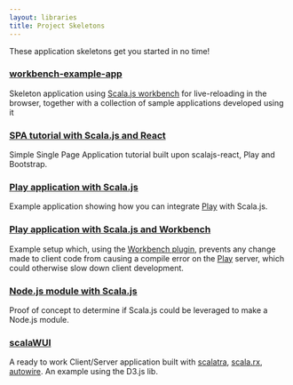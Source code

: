 ```yaml
---
layout: libraries
title: Project Skeletons
---
```


These application skeletons get you started in no time!

### [workbench-example-app](https://github.com/lihaoyi/workbench-example-app)
Skeleton application using [Scala.js workbench](https://github.com/lihaoyi/scala-js-workbench) for live-reloading in the
browser, together with a collection of sample applications developed using it

### [SPA tutorial with Scala.js and React](https://github.com/ochrons/scalajs-spa-tutorial)
Simple Single Page Application tutorial built upon scalajs-react, Play and Bootstrap.

### [Play application with Scala.js](https://github.com/vmunier/play-with-scalajs-example)
Example application showing how you can integrate [Play](https://www.playframework.com/) with Scala.js.

### [Play application with Scala.js and Workbench](https://github.com/aholland/play-scalajs-workbench-example)
Example setup which, using the [Workbench plugin](https://github.com/lihaoyi/workbench), prevents any change made to client code from causing a compile error on the [Play](https://www.playframework.com/) server, which could otherwise slow down client development. 

### [Node.js module with Scala.js](https://github.com/rockymadden/scala-node-example)
Proof of concept to determine if Scala.js could be leveraged to make a Node.js module.

### [scalaWUI](https://github.com/mathieuleclaire/scalaWUI)
A ready to work Client/Server application built with [scalatra](http://scalatra.org/),
[scala.rx](https://github.com/lihaoyi/scala.rx), [autowire](https://github.com/lihaoyi/autowire). An example using the
D3.js lib.
